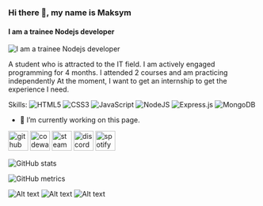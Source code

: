 ### Hi there 👋, my name is Maksym
#### I am a trainee Nodejs developer
![I am a trainee Nodejs developer](https://cdn.discordapp.com/attachments/1029862843165704333/1029864731240046612/unknown.png)

A student who is attracted to the IT field. I am actively engaged
programming for 4 months. I attended 2 courses and am practicing
independently At the moment, I want to get an internship to get the experience I need.

Skills: ![HTML5](https://img.shields.io/badge/html5-%23E34F26.svg?style=for-the-badge&logo=html5&logoColor=white) ![CSS3](https://img.shields.io/badge/css3-%231572B6.svg?style=for-the-badge&logo=css3&logoColor=white) ![JavaScript](https://img.shields.io/badge/javascript-%23323330.svg?style=for-the-badge&logo=javascript&logoColor=%23F7DF1E) ![NodeJS](https://img.shields.io/badge/node.js-6DA55F?style=for-the-badge&logo=node.js&logoColor=white) ![Express.js](https://img.shields.io/badge/express.js-%23404d59.svg?style=for-the-badge&logo=express&logoColor=%2361DAFB) 	![MongoDB](https://img.shields.io/badge/MongoDB-%234ea94b.svg?style=for-the-badge&logo=mongodb&logoColor=white)

- 🔭 I’m currently working on this page. 


[<img src='https://cdn.jsdelivr.net/npm/simple-icons@3.0.1/icons/github.svg' alt='github' height='40'>](https://github.com/mstrilec)  [<img src='https://cdn.jsdelivr.net/npm/simple-icons@3.0.1/icons/codewars.svg' alt='codewars' height='40'>](https://www.codewars.com/users/mstrilec)  [<img src='https://cdn.jsdelivr.net/npm/simple-icons@3.0.1/icons/steam.svg' alt='steam' height='40'>](https://steamcommunity.com/profiles/76561198925726749/)  [<img src='https://cdn.jsdelivr.net/npm/simple-icons@3.0.1/icons/discord.svg' alt='discord' height='40'>](heh#0098)  [<img src='https://cdn.jsdelivr.net/npm/simple-icons@3.0.1/icons/spotify.svg' alt='spotify' height='40'>](https://open.spotify.com/user/8vyy430ezzl0khi4j6apcnydo)  

![GitHub stats](https://github-readme-stats.vercel.app/api?username=mstrilec&show_icons=true)  

![GitHub metrics](https://metrics.lecoq.io/mstrilec)  


![Alt text](https://spotify-recently-played-readme.vercel.app/api?user=8vyy430ezzl0khi4j6apcnydo)
![Alt text](https://spotify-recently-played-readme.vercel.app/api?user=8vyy430ezzl0khi4j6apcnydo&count={5})
![Alt text](https://spotify-recently-played-readme.vercel.app/api?user=8vyy430ezzl0khi4j6apcnydo&width={600})

